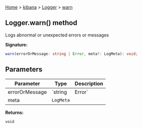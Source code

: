 [Home](./index) &gt; [kibana](./kibana.md) &gt; [Logger](./kibana.logger.md) &gt; [warn](./kibana.logger.warn.md)

## Logger.warn() method

Logs abnormal or unexpected errors or messages

<b>Signature:</b>

```typescript
warn(errorOrMessage: string | Error, meta?: LogMeta): void;
```

## Parameters

|  Parameter | Type | Description |
|  --- | --- | --- |
|  errorOrMessage | `string | Error` | An Error object or message string to log |
|  meta | `LogMeta` |  |

<b>Returns:</b>

`void`

